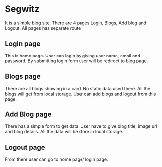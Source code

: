 # Segwitz

It is a simple blog site. There are 4 pages Login, Blogs, Add blog and Logout. All pages has separate route.

## Login page

This is home page. User can login by giving user name, email and password. By submitting login form user will be redirect to blog page.

## Blogs page

There are all blogs showing in a card. No static data used there. All the blogs will get from local storage. User can add blogs and logout from this page.

## Add Blog page

There has a simple form to get data. User have to give blog title, image url and blog details. All the data will be store in local storage.

## Logout page

From there user can go to home page/ login page.
